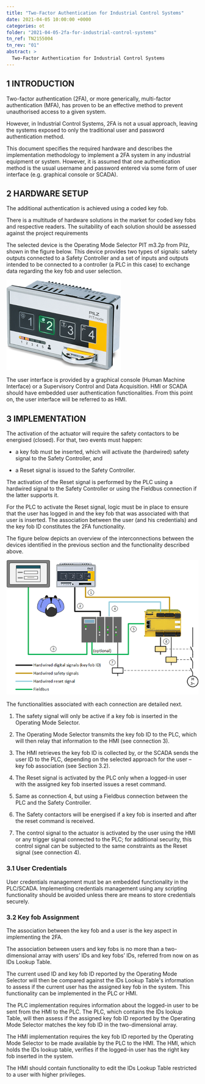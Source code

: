 ```yaml
---
title: "Two-Factor Authentication for Industrial Control Systems"
date: 2021-04-05 10:00:00 +0000
categories: ot
folder: "2021-04-05-2fa-for-industrial-control-systems"
tn_ref: TN2155004
tn_rev: "01"
abstract: >
  Two-Factor Authentication for Industrial Control Systems
---
```

## 1 INTRODUCTION

Two-factor authentication (2FA), or more generically, multi-factor authentication (MFA), has proven to be an effective
method to prevent unauthorised access to a given system.

However, in Industrial Control Systems, 2FA is not a usual approach, leaving the systems exposed to only the
traditional user and password authentication method.

This document specifies the required hardware and describes the implementation methodology to implement a 2FA system in
any industrial equipment or system. However, it is assumed that one authentication method is the usual username and
password entered via some form of user interface (e.g. graphical console or SCADA).

## 2 HARDWARE SETUP

The additional authentication is achieved using a coded key fob.

There is a multitude of hardware solutions in the market for coded key fobs and respective readers. The suitability of
each solution should be assessed against the project requirements

The selected device is the Operating Mode Selector PIT m3.2p from Pilz, shown in the figure below. This device
provides two types of signals: safety outputs connected to a Safety Controller and a set of inputs and outputs
intended to be connected to a controller (a PLC in this case) to exchange data regarding the key fob and user
selection.

![PIT](/assets/images/posts/2021-04-05-2fa-for-industrial-control-systems/img0201.png)

The user interface is provided by a graphical console (Human Machine Interface) or a Supervisory Control and Data
Acquisition. HMI or SCADA should have embedded user authentication functionalities. From this point on, the user
interface will be referred to as HMI.

## 3 IMPLEMENTATION

The activation of the actuator  will require the safety contactors to be energised (closed). For that, two events must
happen:

- a key fob must be inserted, which will activate the (hardwired) safety signal to the Safety Controller, and

- a Reset signal is issued to the Safety Controller.


The activation of the Reset signal is performed by the PLC  using a hardwired signal to the Safety Controller or using
the Fieldbus connection if the latter supports it.

For the PLC to activate the Reset signal, logic must be in place to ensure that the user has logged in and the key fob
that was associated with that user is inserted. The association between the user (and his credentials) and the key fob
ID constitutes the 2FA functionality.

The figure below depicts an overview of the interconnections between the devices identified in the previous section
and the functionality described above.

![Overview](/assets/images/posts/2021-04-05-2fa-for-industrial-control-systems/img0301.png)

The functionalities associated with each connection are detailed next.

1. The safety signal will only be active if a key fob is inserted in the Operating Mode Selector.

2. The Operating Mode Selector transmits the key fob ID to the PLC, which will then relay that information to the HMI
(see connection 3).

3. The HMI retrieves the key fob ID is collected by, or the SCADA sends the user ID to the PLC, depending on the
selected approach for the user – key fob association (see Section 3.2).

4. The Reset signal is activated by the PLC only when a logged-in user with the assigned key fob inserted issues a
reset command.

5. Same as connection 4, but using a Fieldbus connection between the PLC and the Safety Controller.

6. The Safety contactors will be energised if a key fob is inserted and after the reset command is received.

7. The control signal to the actuator is activated by the user using the HMI or any trigger signal connected to the
PLC; for additional security, this control signal can be subjected to the same constraints as the Reset signal (see
connection 4).

### 3.1	User Credentials

User credentials management must be an embedded functionality in the PLC/SCADA. Implementing credentials management
using any scripting functionality should be avoided unless there are means to store credentials securely.

### 3.2	Key fob Assignment

The association between the key fob and a user is the key aspect in implementing the 2FA.

The association between users and key fobs is no more than a two-dimensional array with users’ IDs and key fobs’ IDs, referred from now on as IDs Lookup Table.

The current used ID and key fob ID reported by the Operating Mode Selector will then be compared against the IDs Lookup
Table's information to assess if the current user has the assigned key fob in the system. This functionality can be
implemented in the PLC or HMI.

The PLC implementation requires information about the logged-in user to be sent from the HMI to the PLC. The PLC, which
contains the IDs lookup Table, will then assess if the assigned key fob ID reported by the Operating Mode Selector
matches the key fob ID in the two-dimensional array.

The HMI implementation requires the key fob ID reported by the Operating Mode Selector to be made available by the PLC
to the HMI. The HMI, which holds the IDs lookup table, verifies if the logged-in user has the right key fob inserted in
the system.

The HMI should contain functionality to edit the IDs Lookup Table restricted to a user with higher privileges.

